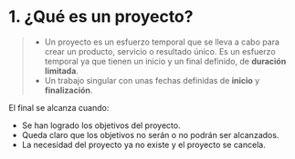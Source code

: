 # 1. ¿Qué es un proyecto?
> - Un proyecto es un esfuerzo temporal que se lleva a cabo para crear un producto, servicio o resultado único. Es un esfuerzo temporal ya que tienen un inicio y un final definido, de **duración limitada**.
> - Un trabajo singular con unas fechas definidas de **inicio** y **finalización**.

El final se alcanza cuando:
- Se han logrado los objetivos del proyecto.
- Queda claro que los objetivos no serán o no podrán ser alcanzados.
- La necesidad del proyecto ya no existe y el proyecto se cancela.

 